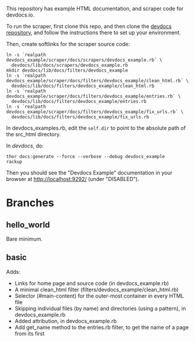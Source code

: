 This repository has example HTML documentation, and scraper code
for devdocs.io.

To run the scraper, first clone this repo, and then clone the
[devdocs repository](https://github.com/Thibaut/devdocs), and
follow the instructions there to set up your environment.

Then, create softlinks for the scraper source code:

```
ln -s `realpath devdocs_example/scraper/docs/scrapers/devdocs_example.rb` \
  devdocs/lib/docs/scrapers/devdocs_example.rb
mkdir devdocs/lib/docs/filters/devdocs_example
ln -s `realpath devdocs_example/scraper/docs/filters/devdocs_example/clean_html.rb` \
  devdocs/lib/docs/filters/devdocs_example/clean_html.rb
ln -s `realpath devdocs_example/scraper/docs/filters/devdocs_example/entries.rb` \
  devdocs/lib/docs/filters/devdocs_example/entries.rb
ln -s `realpath devdocs_example/scraper/docs/filters/devdocs_example/fix_urls.rb` \
  devdocs/lib/docs/filters/devdocs_example/fix_urls.rb
```

In devdocs_examples.rb, edit the `self.dir` to point to the absolute
path of the src_html directory.

In *devdocs*, do:

```
thor docs:generate --force --verbose --debug devdocs_example
rackup
```

Then you should see the "Devdocs Example" documentation in your browser at
[http://localhost:9292/]() (under "DISABLED").


# Branches

## hello_world

Bare minimum.

## basic

Adds:

* Links for home page and source code (in devdocs_example.rb)
* A minimal clean_html filter (filters/devdocs_example/clean_html.rb)
* Selector (#main-content) for the outer-most container in every HTML file
* Skipping individual files (by name) and directories (using a pattern),
  in devdocs_example.rb
* Added attribution, in devdocs_example.rb
* Add get_name method to the entries.rb filter, to get the name of a page
  from its first <h1>
